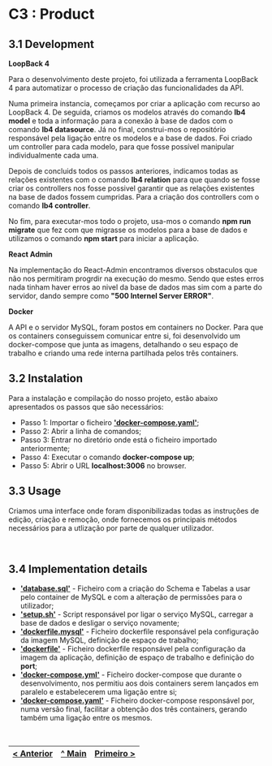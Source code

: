# C3 : Product

## 3.1 Development

**LoopBack 4**

Para o desenvolvimento deste projeto, foi utilizada a ferramenta LoopBack 4 para automatizar o processo de criação das funcionalidades da API.

Numa primeira instancia, começamos por criar a aplicação com recurso ao LoopBack 4. De seguida, criamos os modelos através do comando **lb4 model** e toda a informação para a conexão à base de dados com o comando **lb4 datasource**. Já no final, construi-mos o repositório responsável pela ligação entre os modelos e a base de dados. Foi criado um controller para cada modelo, para que fosse possível manipular individualmente cada uma.

Depois de concluids todos os passos anteriores, indicamos todas as relações existentes com o comando **lb4 relation** para que quando se fosse criar os controllers nos fosse possivel garantir que as relações existentes na base de dados fossem cumpridas. Para a criação dos controllers com o comando **lb4 controller**.

No fim, para executar-mos todo o projeto, usa-mos o comando **npm run migrate** que fez com que migrasse os modelos para a base de dados e utilizamos o comando **npm start** para iniciar a aplicação.

**React Admin**

Na implementação do React-Admin encontramos diversos obstaculos que não nos permitiram progrdir na execução do mesmo. Sendo que estes erros nada tinham haver erros ao nivel da base de dados mas sim com a parte do servidor, dando sempre como **"500 Internel Server ERROR"**.

**Docker**

A API e o servidor MySQL, foram postos em containers no Docker. Para que os containers conseguissem comunicar entre si, foi desenvolvido um docker-compose que junta as imagens, detalhando o seu espaço de trabalho e criando uma rede interna partilhada pelos três containers.

## 3.2 Instalation

Para a instalação e compilação do nosso projeto, estão abaixo apresentados os passos que são necessários:

* Passo 1: Importar o ficheiro **['docker-compose.yaml'](../docker-compose.yaml)**;
* Passo 2: Abrir a linha de comandos;
* Passo 3: Entrar no diretório onde está o ficheiro importado anteriormente;
* Passo 4: Executar o comando **docker-compose up**;
* Passo 5: Abrir o URL **localhost:3006** no browser.

## 3.3 Usage

Criamos uma interface onde foram disponibilizadas todas as instruções de edição, criação e remoção, onde fornecemos os principais métodos necessários para a utlização por parte de qualquer utilizador.

</br>

## 3.4 Implementation details

* **['database.sql'](../src/api_biblioteca/db/biblioteca.sql)** - Ficheiro com a criação do Schema e Tabelas a usar pelo container de MySQL e com a alteração de permissões para o utilizador;
* **['setup.sh'](../src/api_biblioteca/db/setup.sh)** - Script responsável por ligar o serviço MySQL, carregar a base de dados e desligar o serviço novamente;
* **['dockerfile.mysql'](../src/api_biblioteca/dockerfile.mysql)** - Ficheiro dockerfile responsável pela configuração da imagem MySQL, definição de espaço de trabalho;
* **['dockerfile'](../src/api_biblioteca/dockerfile)** - Ficheiro dockerfile responsável pela configuração da imagem da aplicação, definição de espaço de trabalho e definição do **port**;
* **['docker-compose.yml'](../src/api_biblioteca/docker-compose.yml)** - Ficheiro docker-compose que durante o desenvolvimento, nos permitiu aos dois containers serem lançados em paralelo e estabelecerem uma ligação entre si;
* **['docker-compose.yaml'](../docker-compose.yaml)** - Ficheiro docker-compose responsável por, numa versão final, facilitar a obtenção dos três containers, gerando também uma ligação entre os mesmos.

<br>

[< Anterior](c2.md) | [^ Main](../../../) | [Primeiro >](c1.md)
:--- | :---: | ---: 